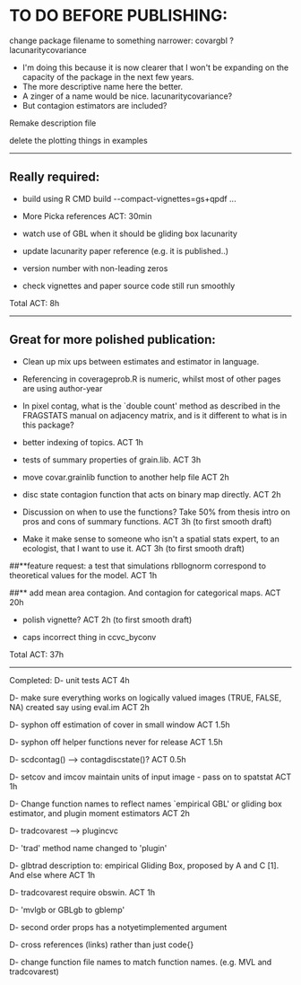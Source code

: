 # TO DO BEFORE PUBLISHING:

change package filename to something narrower: covargbl  ? lacunaritycovariance
- I'm doing this because it is now clearer that I won't be expanding on the capacity of the package in the next few years.
- The more descriptive name here the better.
- A zinger of a name would be nice. lacunaritycovariance?
- But contagion estimators are included?

Remake description file

delete the plotting things in examples

----

## Really required:

- build using R CMD build --compact-vignettes=gs+qpdf  ...

- More Picka references ACT: 30min

- watch use of GBL when it should be gliding box lacunarity

- update lacunarity paper reference (e.g. it is published..)

- version number with non-leading zeros

- check vignettes and paper source code still run smoothly

Total ACT: 8h 

----

## Great for more polished publication:
- Clean up mix ups between estimates and estimator in language.

- Referencing in coverageprob.R is numeric, whilst most of other pages are using author-year

- In pixel contag, what is the `double count' method as described in the FRAGSTATS manual on adjacency matrix, and is it different to what is in this package? 

- better indexing of topics. ACT 1h

- tests of summary properties of grain.lib. ACT 3h

- move covar.grainlib function to another help file  ACT 2h

- disc state contagion function that acts on binary map directly. ACT 2h

- Discussion on when to use the functions? Take 50% from thesis intro on pros and cons of summary functions. ACT 3h (to first smooth draft)

- Make it make sense to someone who isn't a spatial stats expert, to an ecologist, that I want to use it. ACT 3h (to first smooth draft)

##**feature request: a test that simulations rbllognorm correspond to theoretical values for the model. ACT 1h

##** add mean area contagion. And contagion for categorical maps. ACT 20h

- polish vignette? ACT 2h (to first smooth draft)

- caps incorrect thing in ccvc_byconv



Total ACT: 37h

----------------------
Completed:
D- unit tests ACT 4h

D- make sure everything works on logically valued images (TRUE, FALSE, NA) created say using eval.im ACT 2h

D- syphon off estimation of cover in small window ACT 1.5h

D- syphon off helper functions never for release ACT 1.5h

D- scdcontag() --> contagdiscstate()? ACT 0.5h

D- setcov and imcov maintain units of input image - pass on to spatstat ACT 1h

D- Change function names to reflect names `empirical GBL' or gliding box estimator, and plugin moment estimators  ACT 2h

D- tradcovarest --> plugincvc

D- 'trad' method name changed to 'plugin'

D- glbtrad description to: empirical Gliding Box, proposed by A and C [1]. And else where ACT 1h

D- tradcovarest require obswin. ACT 1h

D- 'mvlgb or GBLgb to gblemp'

D- second order props has a notyetimplemented argument

D- cross references (links) rather than just code{}

D- change function file names to match function names. (e.g. MVL and tradcovarest)

